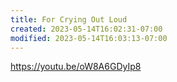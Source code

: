 ```yaml
---
title: For Crying Out Loud
created: 2023-05-14T16:02:31-07:00
modified: 2023-05-14T16:03:13-07:00
---
```


https://youtu.be/oW8A6GDyIp8
